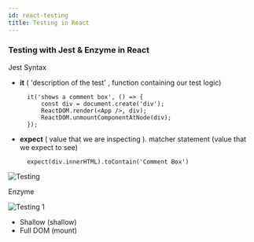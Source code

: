 ```yaml
---
id: react-testing
title: Testing in React
---
```


### Testing with Jest & Enzyme in React

Jest Syntax

- **it** ( 'description of the test' , function  containing our test logic)

        it('shows a comment box', () => {
        	const div = document.create('div');
        	ReactDOM.render(<App />, div);
        	ReactDOM.unmountComponentAtNode(div);
        });

- **expect** ( value that we are inspecting ). matcher statement (value that we expect to see)

        expect(div.innerHTML).toContain('Comment Box')

![Testing](/TIL/img/react-testing.png)

Enzyme

![Testing 1](/TIL/img/react-testing-1.png)

- Shallow (shallow)
- Full DOM (mount)